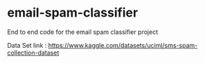 # email-spam-classifier
End to end code for the email spam classifier project

Data Set link : https://www.kaggle.com/datasets/uciml/sms-spam-collection-dataset 
